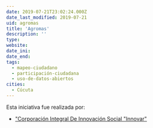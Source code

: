 ```yaml
---
date: 2019-07-21T23:02:24.000Z
date_last_modified: 2019-07-21
uid: agromas
title: 'Agromas'
description: ''
type: 
website: 
date_ini: 
date_end: 
tags:
  - mapeo-ciudadano
  - participación-ciudadana
  - uso-de-datos-abiertos
cities: 
  - Cúcuta
---
```


Esta iniciativa fue realizada por:

- ["Corporación Integral De Innovación Social \"Innovar\"](/organizaciones/corporacion-integral-de-innovacion-social-innovar)

